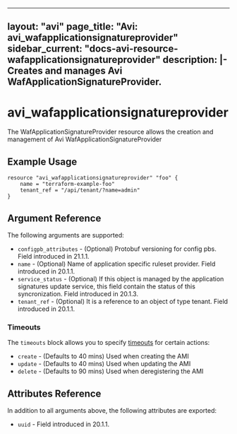 <!--
    Copyright 2021 VMware, Inc.
    SPDX-License-Identifier: Mozilla Public License 2.0
-->
---
layout: "avi"
page_title: "Avi: avi_wafapplicationsignatureprovider"
sidebar_current: "docs-avi-resource-wafapplicationsignatureprovider"
description: |-
  Creates and manages Avi WafApplicationSignatureProvider.
---

# avi_wafapplicationsignatureprovider

The WafApplicationSignatureProvider resource allows the creation and management of Avi WafApplicationSignatureProvider

## Example Usage

```hcl
resource "avi_wafapplicationsignatureprovider" "foo" {
    name = "terraform-example-foo"
    tenant_ref = "/api/tenant/?name=admin"
}
```

## Argument Reference

The following arguments are supported:

* `configpb_attributes` - (Optional) Protobuf versioning for config pbs. Field introduced in 21.1.1.
* `name` - (Optional) Name of application specific ruleset provider. Field introduced in 20.1.1.
* `service_status` - (Optional) If this object is managed by the application signatures update  service, this field contain the status of this syncronization. Field introduced in 20.1.3.
* `tenant_ref` - (Optional) It is a reference to an object of type tenant. Field introduced in 20.1.1.


### Timeouts

The `timeouts` block allows you to specify [timeouts](https://www.terraform.io/docs/configuration/resources.html#timeouts) for certain actions:

* `create` - (Defaults to 40 mins) Used when creating the AMI
* `update` - (Defaults to 40 mins) Used when updating the AMI
* `delete` - (Defaults to 90 mins) Used when deregistering the AMI

## Attributes Reference

In addition to all arguments above, the following attributes are exported:

* `uuid` -  Field introduced in 20.1.1.

